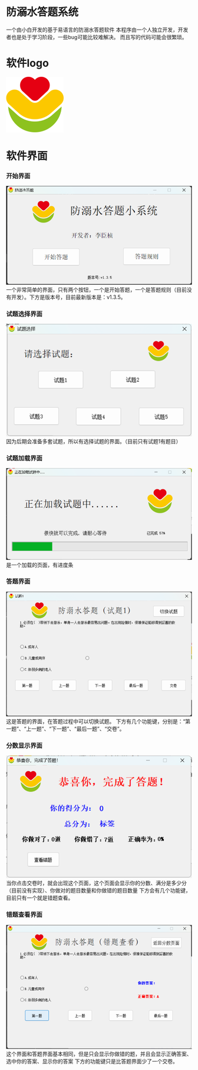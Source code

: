 # 防溺水答题系统
一个由小白开发的基于易语言的防溺水答题软件
本程序由一个人独立开发，开发者也是处于学习阶段，一些bug可能比较难解决。
而且写的代码可能会很繁琐。
# 软件logo
![Image text](https://raw.githubusercontent.com/lczLance/Drowning-prevention/main/%E5%95%86%E6%A0%87/%E7%BA%AFlogo.png)
# 软件界面
### 开始界面
![Image text](https://raw.githubusercontent.com/lczLance/Drowning-prevention/main/%E5%95%86%E6%A0%87/%E5%BC%80%E5%A7%8B%E7%95%8C%E9%9D%A2.png)
一个非常简单的界面，只有两个按钮，一个是开始答题，一个是答题规则（目前没有开发）。下方是版本号，目前最新版本是：v1.3.5。
### 试题选择界面
![Image text](https://raw.githubusercontent.com/lczLance/Drowning-prevention/main/%E5%95%86%E6%A0%87/%E8%AF%95%E9%A2%98%E9%80%89%E6%8B%A9%E7%95%8C%E9%9D%A2.png)
因为后期会准备多套试题，所以有选择试题的界面。（目前只有试题1有题目）
### 试题加载界面
![Image text](https://raw.githubusercontent.com/lczLance/Drowning-prevention/main/%E5%95%86%E6%A0%87/%E5%8A%A0%E8%BD%BD%E8%AF%95%E9%A2%98%E7%95%8C%E9%9D%A2.png)
是一个加载的页面，有进度条
### 答题界面
![Image text](https://raw.githubusercontent.com/lczLance/Drowning-prevention/main/%E5%95%86%E6%A0%87/%E7%AD%94%E9%A2%98%E7%95%8C%E9%9D%A2.png)
这是答题的界面，在答题过程中可以切换试题。
下方有几个功能键，分别是：“第一题”、“上一题”、“下一题”、“最后一题”、“交卷”。
### 分数显示界面
![Image text](https://raw.githubusercontent.com/lczLance/Drowning-prevention/main/%E5%95%86%E6%A0%87/%E5%88%86%E6%95%B0%E6%98%BE%E7%A4%BA%E7%95%8C%E9%9D%A2.png)
当你点击交卷时，就会出现这个页面，这个页面会显示你的分数、满分是多少分（目前没有实现）、你做对的题目数量和你做错的题目数量
下方会有几个功能键，目前只有一个就是错题查看。
### 错题查看界面
![Image text](https://raw.githubusercontent.com/lczLance/Drowning-prevention/main/%E5%95%86%E6%A0%87/%E9%94%99%E9%A2%98%E6%9F%A5%E7%9C%8B%E7%95%8C%E9%9D%A2.png)
这个界面和答题界面基本相同，但是只会显示你做错的题，并且会显示正确答案、选中你的答案、显示你的答案
下方的功能键只是比答题界面少了一个交卷。

